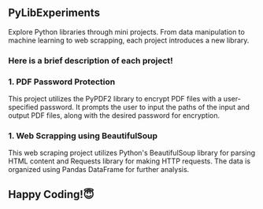 <p>
<h2>PyLibExperiments</h2>
  Explore Python libraries through mini projects. From data manipulation to machine learning to web scrapping, each project introduces a new 
  library.
</p>

<h3> Here is a brief description of each project! </h4>
<p>
 <h3> 1. PDF Password Protection </h4>
This project utilizes the PyPDF2 library to encrypt PDF files with a user-specified password. It prompts the user to input the paths of the input and output PDF files, along with the desired password for encryption.
</p>

<p>
 <h3> 1. Web Scrapping using BeautifulSoup </h4>
This web scraping project utilizes Python's BeautifulSoup library for parsing HTML content and Requests library for making HTTP requests. The data is organized using Pandas DataFrame for further analysis.
</p>

<h2> Happy Coding!😇</h2>
